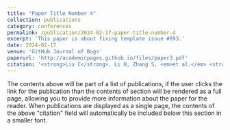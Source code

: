 ```yaml
---
title: "Paper Title Number 4"
collection: publications
category: conferences
permalink: /publication/2024-02-17-paper-title-number-4
excerpt: 'This paper is about fixing template issue #693.'
date: 2024-02-17
venue: 'GitHub Journal of Bugs'
paperurl: 'http://academicpages.github.io/files/paper3.pdf'
citation: '<strong>Liu C</strong>, Li H, Zhang S, <em>et al.</em> <strong>Cross-department collaborative healthcare process model discovery from event logs</strong> [J]. <em>IEEE Transactions on Automation Science and Engineering</em>, 2022, 20(3): 2115-2125.'
---
```


The contents above will be part of a list of publications, if the user clicks the link for the publication than the contents of section will be rendered as a full page, allowing you to provide more information about the paper for the reader. When publications are displayed as a single page, the contents of the above "citation" field will automatically be included below this section in a smaller font.
